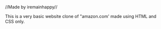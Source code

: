 //Made by iremainhappy//

This is a very basic website clone of "amazon.com' made using HTML and CSS only.
